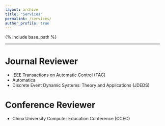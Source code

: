 ```yaml
---
layout: archive
title: "Services"
permalink: /services/
author_profile: true
---
```


{% include base_path %}

---

# Journal Reviewer
- IEEE Transactions on Automatic Control (TAC)
- Automatica
- Discrete Event Dynamic Systems: Theory and Applications (JDEDS)

# Conference Reviewer
- China University Computer Education Conference (CCEC)
